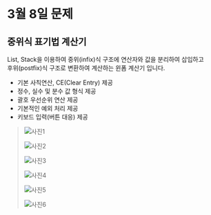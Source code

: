 # 3월 8일 문제

## 중위식 표기법 계산기
List, Stack을 이용하여 중위(infix)식 구조에 연산자와 값을 분리하여 삽입하고</br>
후위(postfix)식 구조로 변환하여 계산하는 윈폼 계산기 입니다. </br>
- 기본 사칙연산, CE(Clear Entry) 제공 
- 정수, 실수 및 분수 값 형식 제공
- 괄호 우선순위 연산 제공
- 기본적인 예외 처리 제공
- 키보드 입력(버튼 대응) 제공

> ![사진1](images/01.JPG "사진1")
> 
> ![사진2](images/02.JPG "사진2")
> 
> ![사진3](images/03.JPG "사진3")
> 
> ![사진4](images/04.JPG "사진4")
> 
> ![사진5](images/05.JPG "사진5")
> 
> ![사진6](images/06.JPG "사진6")
> 
